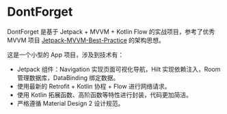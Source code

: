 # DontForget

DontForget 是基于 Jetpack + MVVM + Kotlin Flow 的实战项目，参考了优秀 MVVM 项目 [Jetpack-MVVM-Best-Practice](https://github.com/KunMinX/Jetpack-MVVM-Best-Practice) 的架构思想。

这是一个小型的 App 项目，涉及到技术有：

- Jetpack 组件：Navigation 实现页面可视化导航，Hilt 实现依赖注入，Room 管理数据库，DataBinding 绑定数据。 
- 使用最新的 Retrofit + Kotlin 协程 + Flow 进行网络请求。
- 使用 Kotlin 拓展函数、高阶函数等特性进行封装，代码更加简洁。
- 严格遵循 Material Design 2 设计规范。
